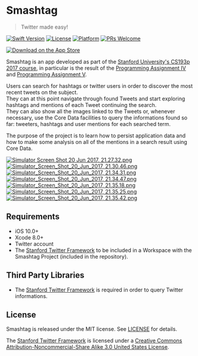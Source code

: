 # Smashtag
> Twitter made easy!

[![Swift Version][swift-image]][swift-url]
[![License][license-image]][license-url]
[![Platform][platform-image]][platform-url]
[![PRs Welcome][prswelcome-image]][prswelcome-url]  
  
[![Download on the App Store](https://s18.postimg.org/r6olllkp5/appstore.png)](https://itunes.apple.com/us/app/smashtag/id1257925504)

Smashtag is an app developed as part of the [Stanford University's CS193p 2017 course](https://itunes.apple.com/us/course/developing-ios-10-apps-with-swift/id1198467120), in particular is the result of the [Programming Assignment IV](https://www.scribd.com/document/351739364/Programming-Project-4-Smashtag-Mentions) and [Programming Assignment V](https://www.scribd.com/document/351739353/Programming-Project-5-Smashtag-Mention-Popularity).  

  
Users can search for hashtags or twitter users in order to discover the most recent tweets on the subject.  
They can at this point navigate through found Tweets and start exploring hashtags and mentions of each Tweet continuing the search.  
They can also show all the images linked to the Tweets or, whenever necessary, use the Core Data facilities to query the informations found so far: tweeters, hashtags and user mentions for each searched term.  

  
The purpose of the project is to learn how to persist application data and how to make some analysis on all of the mentions in a search result using Core Data.    
  

[![Simulator Screen Shot 20 Jun 2017, 21.27.32.png](https://s7.postimg.org/go0bmkn1n/Simulator_Screen_Shot_20_Jun_2017_21.27.32.png)]()
[![Simulator_Screen_Shot_20_Jun_2017, 21.30.46.png](https://s3.postimg.org/mwu97htxv/Simulator_Screen_Shot_20_Jun_2017_21.30.46.png)]()
[![Simulator_Screen_Shot_20_Jun_2017, 21.34.31.png](https://s3.postimg.org/u5ahaiw2b/Simulator_Screen_Shot_20_Jun_2017_21.34.31.png)]()
[![Simulator_Screen_Shot_20_Jun_2017, 21.34.47.png](https://s3.postimg.org/cgiqiwkb7/Simulator_Screen_Shot_20_Jun_2017_21.34.47.png)]()
[![Simulator_Screen_Shot_20_Jun_2017, 21.35.18.png](https://s3.postimg.org/p3yhvez83/Simulator_Screen_Shot_20_Jun_2017_21.35.18.png)]()
[![Simulator_Screen_Shot_20_Jun_2017, 21.35.25.png](https://s3.postimg.org/phztv0jbn/Simulator_Screen_Shot_20_Jun_2017_21.35.25.png)]()
[![Simulator_Screen_Shot_20_Jun_2017, 21.35.42.png](https://s3.postimg.org/4vb49ozwz/Simulator_Screen_Shot_20_Jun_2017_21.35.42.png)]()
  
  
## Requirements
- iOS 10.0+
- Xcode 8.0+
- Twitter account
- The [Stanford Twitter Framework][stanford-twitter-framework-v3] to be included in a Workspace with the Smashtag Project (included in the repository).

## Third Party Libraries
- The [Stanford Twitter Framework][stanford-twitter-framework-v3] is required in order to query Twitter informations.

## License
Smashtag is released under the MIT license. See [LICENSE](LICENSE) for details.  

The [Stanford Twitter Framework][stanford-twitter-framework-v3] is licensed under a [Creative Commons Attribution-Noncommercial-Share Alike 3.0 United States License](https://creativecommons.org/licenses/by-nc-sa/3.0/us/).

[stanford-twitter-framework-v3]:http://web.stanford.edu/class/cs193p/Twitter3.zip
[swift-image]:https://img.shields.io/badge/swift-3.0-orange.svg
[swift-url]: https://swift.org/
[license-image]:https://img.shields.io/badge/License-MIT-blue.svg
[license-url]: LICENSE
[platform-image]:https://img.shields.io/cocoapods/p/LFAlertController.svg?style=flat
[platform-url]:https://cocoapods.org/pods/LFAlertController
[prswelcome-image]:https://img.shields.io/badge/PRs-welcome-brightgreen.svg?style=flat-square
[prswelcome-url]:https://makeapullrequest.com
